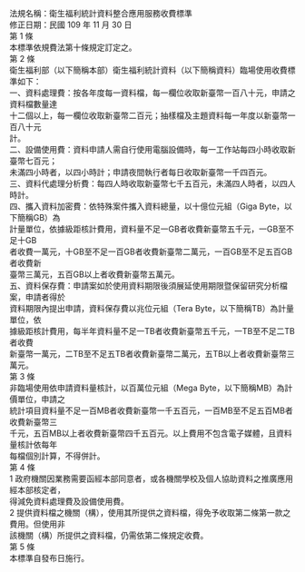 法規名稱：衛生福利統計資料整合應用服務收費標準  
修正日期：民國 109 年 11 月 30 日  
第 1 條  
本標準依規費法第十條規定訂定之。  
第 2 條  
衛生福利部（以下簡稱本部）衛生福利統計資料（以下簡稱資料）臨場使用收費標準如下：  
一、資料處理費：按各年度每一資料檔，每一欄位收取新臺幣一百八十元，申請之資料檔數量達  
十二個以上，每一欄位收取新臺幣二百元；抽樣檔及主題資料每一年度以新臺幣一百八十元  
計。  
二、設備使用費：資料申請人需自行使用電腦設備時，每一工作站每四小時收取新臺幣七百元；  
未滿四小時者，以四小時計；申請夜間執行者每日收取新臺幣一千四百元。  
三、資料代處理分析費：每四人時收取新臺幣七千五百元，未滿四人時者，以四人時計。  
四、攜入資料加密費：依特殊案件攜入資料總量，以十億位元組（Giga Byte，以下簡稱GB）為  
計量單位，依據級距核計費用，資料量不足一GB者收費新臺幣五千元，一GB至不足十GB  
者收費一萬元，十GB至不足一百GB者收費新臺幣二萬元，一百GB至不足五百GB者收費新  
臺幣三萬元，五百GB以上者收費新臺幣五萬元。  
五、資料保存費：申請案如於使用資料期限後須展延使用期限暨保留研究分析檔案，申請者得於  
資料期限內提出申請，資料保存費以兆位元組（Tera Byte，以下簡稱TB）為計量單位，依  
據級距核計費用，每半年資料量不足一TB者收費新臺幣五千元，一TB至不足二TB者收費  
新臺幣一萬元，二TB至不足五TB者收費新臺幣二萬元，五TB以上者收費新臺幣三萬元。  
第 3 條  
非臨場使用依申請資料量核計，以百萬位元組（Mega Byte，以下簡稱MB）為計價單位，申請之  
統計項目資料量不足一百MB者收費新臺幣一千五百元，一百MB至不足五百MB者收費新臺幣三  
千元，五百MB以上者收費新臺幣四千五百元。以上費用不包含電子媒體，且資料量核計依每年  
每檔個別計算，不得併計。  
第 4 條  
1 政府機關因業務需要函經本部同意者，或各機關學校及個人協助資料之推廣應用經本部核定者，  
得減免資料處理費及設備使用費。  
2 提供資料檔之機關（構），使用其所提供之資料檔，得免予收取第二條第一款之費用。但使用非  
該機關（構）所提供之資料檔，仍需依第二條規定收費。  
第 5 條  
本標準自發布日施行。  


